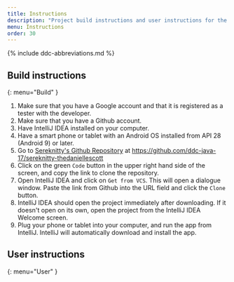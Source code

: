 ```yaml
---
title: Instructions
description: "Project build instructions and user instructions for the app."
menu: Instructions
order: 30
---
```


{% include ddc-abbreviations.md %}

## Build instructions
{: menu="Build" }

1. Make sure that you have a Google account and that it is registered as a tester with the developer.
2. Make sure that you have a Github account.
3. Have IntelliJ IDEA installed on your computer.
4. Have a smart phone or tablet with an Android OS installed from API 28 (Android 9) or later.
4. Go to [Sereknitty's Github Repository](https://github.com/ddc-java-17/sereknitty-thedaniellescott) at https://github.com/ddc-java-17/sereknitty-thedaniellescott
5. Click on the green `Code` button in the upper right hand side of the screen, and copy the link to clone the repository.
6. Open IntelliJ IDEA and click on `Get from VCS`. This will open a dialogue window. Paste the link from Github into the URL field and click the `Clone` button.
7. IntelliJ IDEA should open the project immediately after downloading. If it doesn't open on its own, open the project from the IntelliJ IDEA Welcome screen.
8. Plug your phone or tablet into your computer, and run the app from IntelliJ. IntelliJ will automatically download and install the app.


## User instructions
{: menu="User" }

